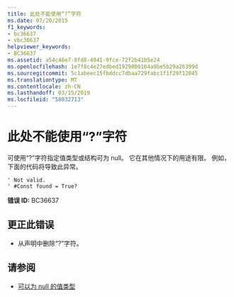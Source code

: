```yaml
---
title: 此处不能使用“?”字符
ms.date: 07/20/2015
f1_keywords:
- bc36637
- vbc36637
helpviewer_keywords:
- BC36637
ms.assetid: a54c46e7-8fd8-4941-9fce-72f2b41b5e24
ms.openlocfilehash: 1e7f8c4e27edbed1929800164a9be5b29a26399d
ms.sourcegitcommit: 5c1abeec15fbddcc7dbaa729fabc1f1f29f12045
ms.translationtype: MT
ms.contentlocale: zh-CN
ms.lasthandoff: 03/15/2019
ms.locfileid: "58032713"
---
```

# <a name="the--character-cannot-be-used-here"></a>此处不能使用“?”字符
可使用“?”字符指定值类型或结构可为 null。 它在其他情况下的用途有限。 例如，下面的代码将导致此异常。  
  
```  
' Not valid.  
' #Const found = True?  
```  
  
 **错误 ID:** BC36637  
  
## <a name="to-correct-this-error"></a>更正此错误  
  
-   从声明中删除“?”字符。  
  
## <a name="see-also"></a>请参阅

- [可以为 null 的值类型](../../visual-basic/programming-guide/language-features/data-types/nullable-value-types.md)
